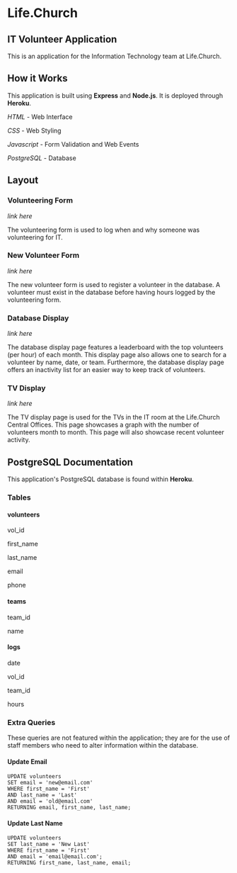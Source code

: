 # Life.Church
## IT Volunteer Application

This is an application for the Information Technology team at Life.Church.

## How it Works

This application is built using **Express** and **Node.js**. It is deployed through **Heroku**.

*HTML* - Web Interface

*CSS* - Web Styling

*Javascript* - Form Validation and Web Events

*PostgreSQL* - Database

## Layout
### Volunteering Form

*link here*

The volunteering form is used to log when and why someone was volunteering for IT. 

### New Volunteer Form

*link here*

The new volunteer form is used to register a volunteer in the database. A volunteer must exist in the database before having hours logged by the volunteering form.

### Database Display

*link here*

The database display page features a leaderboard with the top volunteers (per hour) of each month. This display page also allows one to search for a volunteer by name, date, or team. Furthermore, the database display page offers an inactivity list for an easier way to keep track of volunteers.

### TV Display

*link here*

The TV display page is used for the TVs in the IT room at the Life.Church Central Offices. This page showcases a graph with the number of volunteers month to month. This page will also showcase recent volunteer activity.

## PostgreSQL Documentation

This application's PostgreSQL database is found within **Heroku**.

### Tables
#### volunteers

vol_id

first_name

last_name

email

phone

#### teams

team_id

name

#### logs

date

vol_id

team_id

hours

### Extra Queries

These queries are not featured within the application; they are for the use of staff members who need to alter information within the database.

#### Update Email

```
UPDATE volunteers
SET email = 'new@email.com'
WHERE first_name = 'First'
AND last_name = 'Last'
AND email = 'old@email.com'
RETURNING email, first_name, last_name;
```
#### Update Last Name

```
UPDATE volunteers
SET last_name = 'New Last'
WHERE first_name = 'First'
AND email = 'email@email.com';
RETURNING first_name, last_name, email;
```
